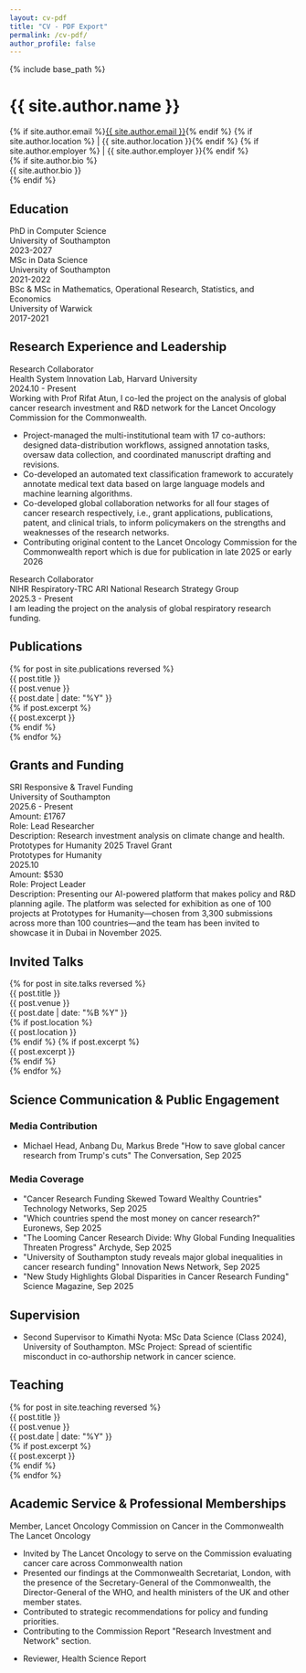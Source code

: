 ```yaml
---
layout: cv-pdf
title: "CV - PDF Export"
permalink: /cv-pdf/
author_profile: false
---
```


{% include base_path %}

<div class="cv-header">
  <h1>{{ site.author.name }}</h1>
  <div class="contact-info">
    {% if site.author.email %}<a href="mailto:{{ site.author.email }}">{{ site.author.email }}</a>{% endif %}
    {% if site.author.location %} | {{ site.author.location }}{% endif %}
    {% if site.author.employer %} | {{ site.author.employer }}{% endif %}
  </div>
  {% if site.author.bio %}
  <div class="contact-info">{{ site.author.bio }}</div>
  {% endif %}
</div>

<div class="cv-section">
  <h2>Education</h2>
  <div class="education-item">
    <div class="education-degree">PhD in Computer Science</div>
    <div class="education-institution">University of Southampton</div>
    <div class="education-date">2023-2027</div>
  </div>
  <div class="education-item">
    <div class="education-degree">MSc in Data Science</div>
    <div class="education-institution">University of Southampton</div>
    <div class="education-date">2021-2022</div>
  </div>
  <div class="education-item">
    <div class="education-degree">BSc & MSc in Mathematics, Operational Research, Statistics, and Economics</div>
    <div class="education-institution">University of Warwick</div>
    <div class="education-date">2017-2021</div>
  </div>
</div>

<div class="cv-section">
  <h2>Research Experience and Leadership</h2>
  <div class="experience-item">
    <div class="experience-position">Research Collaborator</div>
    <div class="experience-company">Health System Innovation Lab, Harvard University</div>
    <div class="experience-date">2024.10 - Present</div>
    <div class="experience-description">
      Working with Prof Rifat Atun, I co-led the project on the analysis of global cancer research investment and R&D network for the Lancet Oncology Commission for the Commonwealth.
      <ul>
        <li>Project-managed the multi-institutional team with 17 co-authors: designed data-distribution workflows, assigned annotation tasks, oversaw data collection, and coordinated manuscript drafting and revisions.</li>
        <li>Co-developed an automated text classification framework to accurately annotate medical text data based on large language models and machine learning algorithms.</li>
        <li>Co-developed global collaboration networks for all four stages of cancer research respectively, i.e., grant applications, publications, patent, and clinical trials, to inform policymakers on the strengths and weaknesses of the research networks.</li>
        <li>Contributing original content to the Lancet Oncology Commission for the Commonwealth report which is due for publication in late 2025 or early 2026</li>
      </ul>
    </div>
  </div>
  <div class="experience-item">
    <div class="experience-position">Research Collaborator</div>
    <div class="experience-company">NIHR Respiratory-TRC ARI National Research Strategy Group</div>
    <div class="experience-date">2025.3 - Present</div>
    <div class="experience-description">
      I am leading the project on the analysis of global respiratory research funding.
    </div>
  </div>
</div>

<div class="cv-section">
  <h2>Publications</h2>
  {% for post in site.publications reversed %}
  <div class="publication-item">
    <div class="publication-title">{{ post.title }}</div>
    <div class="publication-venue">{{ post.venue }}</div>
    <div class="publication-date">{{ post.date | date: "%Y" }}</div>
    {% if post.excerpt %}
    <div class="publication-description">{{ post.excerpt }}</div>
    {% endif %}
  </div>
  {% endfor %}
</div>

<div class="cv-section">
  <h2>Grants and Funding</h2>
  <div class="experience-item">
    <div class="experience-position">SRI Responsive & Travel Funding</div>
    <div class="experience-company">University of Southampton</div>
    <div class="experience-date">2025.6 - Present</div>
    <div class="experience-description">
      Amount: £1767<br>
      Role: Lead Researcher<br>
      Description: Research investment analysis on climate change and health.
    </div>
  </div>
  <div class="experience-item">
    <div class="experience-position">Prototypes for Humanity 2025 Travel Grant</div>
    <div class="experience-company">Prototypes for Humanity</div>
    <div class="experience-date">2025.10</div>
    <div class="experience-description">
      Amount: $530<br>
      Role: Project Leader<br>
      Description: Presenting our AI-powered platform that makes policy and R&D planning agile. The platform was selected for exhibition as one of 100 projects at Prototypes for Humanity—chosen from 3,300 submissions across more than 100 countries—and the team has been invited to showcase it in Dubai in November 2025.
    </div>
  </div>
</div>

<div class="cv-section">
  <h2>Invited Talks</h2>
  {% for post in site.talks reversed %}
  <div class="talk-item">
    <div class="talk-title">{{ post.title }}</div>
    <div class="talk-venue">{{ post.venue }}</div>
    <div class="talk-date">{{ post.date | date: "%B %Y" }}</div>
    {% if post.location %}
    <div class="talk-location">{{ post.location }}</div>
    {% endif %}
    {% if post.excerpt %}
    <div class="talk-description">{{ post.excerpt }}</div>
    {% endif %}
  </div>
  {% endfor %}
</div>

<div class="cv-section">
  <h2>Science Communication & Public Engagement</h2>
  <h3>Media Contribution</h3>
  <ul>
    <li>Michael Head, Anbang Du, Markus Brede "How to save global cancer research from Trump's cuts" The Conversation, Sep 2025</li>
  </ul>
  
  <h3>Media Coverage</h3>
  <ul>
    <li>"Cancer Research Funding Skewed Toward Wealthy Countries" Technology Networks, Sep 2025</li>
    <li>"Which countries spend the most money on cancer research?" Euronews, Sep 2025</li>
    <li>"The Looming Cancer Research Divide: Why Global Funding Inequalities Threaten Progress" Archyde, Sep 2025</li>
    <li>"University of Southampton study reveals major global inequalities in cancer research funding" Innovation News Network, Sep 2025</li>
    <li>"New Study Highlights Global Disparities in Cancer Research Funding" Science Magazine, Sep 2025</li>
  </ul>
</div>

<div class="cv-section">
  <h2>Supervision</h2>
  <ul>
    <li>Second Supervisor to Kimathi Nyota: MSc Data Science (Class 2024), University of Southampton. MSc Project: Spread of scientific misconduct in co-authorship network in cancer science.</li>
  </ul>
</div>

<div class="cv-section">
  <h2>Teaching</h2>
  {% for post in site.teaching reversed %}
  <div class="teaching-item">
    <div class="teaching-title">{{ post.title }}</div>
    <div class="teaching-venue">{{ post.venue }}</div>
    <div class="teaching-date">{{ post.date | date: "%Y" }}</div>
    {% if post.excerpt %}
    <div class="teaching-description">{{ post.excerpt }}</div>
    {% endif %}
  </div>
  {% endfor %}
</div>

<div class="cv-section">
  <h2>Academic Service & Professional Memberships</h2>
  <div class="experience-item">
    <div class="experience-position">Member, Lancet Oncology Commission on Cancer in the Commonwealth</div>
    <div class="experience-company">The Lancet Oncology</div>
    <div class="experience-description">
      <ul>
        <li>Invited by The Lancet Oncology to serve on the Commission evaluating cancer care across Commonwealth nation</li>
        <li>Presented our findings at the Commonwealth Secretariat, London, with the presence of the Secretary-General of the Commonwealth, the Director-General of the WHO, and health ministers of the UK and other member states.</li>
        <li>Contributed to strategic recommendations for policy and funding priorities.</li>
        <li>Contributing to the Commission Report "Research Investment and Network" section.</li>
      </ul>
    </div>
  </div>
  <ul>
    <li>Reviewer, Health Science Report</li>
  </ul>
</div>
